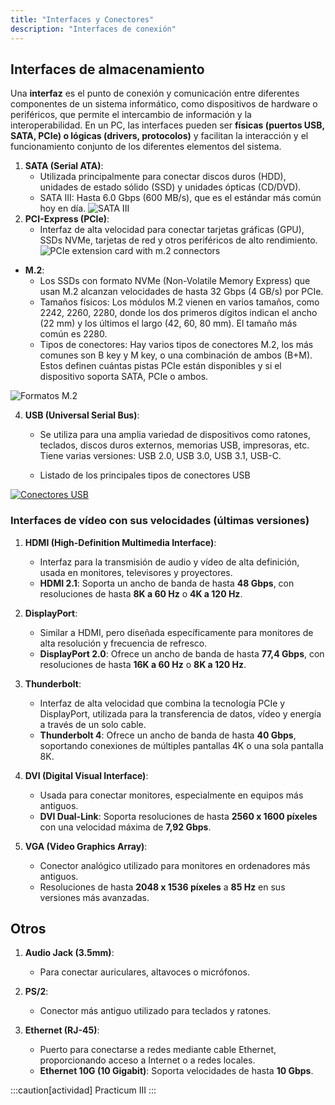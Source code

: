 ```yaml
---
title: "Interfaces y Conectores"
description: "Interfaces de conexión"
---
```


## Interfaces de almacenamiento

Una **interfaz** es el punto de conexión y comunicación entre diferentes componentes de un sistema informático, como dispositivos de hardware o periféricos, que permite el intercambio de información y la interoperabilidad. En un PC, las interfaces pueden ser **físicas (puertos USB, SATA, PCIe) o lógicas (drivers, protocolos)** y facilitan la interacción y el funcionamiento conjunto de los diferentes elementos del sistema.

1. **SATA (Serial ATA)**:
   - Utilizada principalmente para conectar discos duros (HDD), unidades de estado sólido (SSD) y unidades ópticas (CD/DVD).
   - SATA III: Hasta 6.0 Gbps (600 MB/s), que es el estándar más común hoy en día.
![SATA III](https://upload.wikimedia.org/wikipedia/commons/thumb/2/29/SATA_ports.jpg/250px-SATA_ports.jpg)
2. **PCI-Express (PCIe)**:
   - Interfaz de alta velocidad para conectar tarjetas gráficas (GPU), SSDs NVMe, tarjetas de red y otros periféricos de alto rendimiento.
   ![PCIe extension card with m.2 connectors](https://hardzone.es/app/uploads-hardzone.es/2020/06/Adaptador-PCIe-SSD-NVMe.jpg)

*  **M.2**:
   - Los SSDs con formato NVMe (Non-Volatile Memory Express) que usan M.2 alcanzan velocidades de hasta 32 Gbps (4 GB/s) por PCIe.
   - Tamaños físicos: Los módulos M.2 vienen en varios tamaños, como 2242, 2260, 2280, donde los dos primeros dígitos indican el ancho (22 mm) y los últimos el largo (42, 60, 80 mm). El tamaño más común es 2280.
   - Tipos de conectores: Hay varios tipos de conectores M.2, los más comunes son B key y M key, o una combinación de ambos (B+M). Estos definen cuántas pistas PCIe están disponibles y si el dispositivo soporta SATA, PCIe o ambos.

![Formatos M.2](https://i.ebayimg.com/images/g/wU4AAOSwLtthTD-S/s-l1200.jpg)

4. **USB (Universal Serial Bus)**:
   - Se utiliza para una amplia variedad de dispositivos como ratones, teclados, discos duros externos, memorias USB, impresoras, etc. Tiene varias versiones: USB 2.0, USB 3.0, USB 3.1, USB-C.

   - Listado de los principales tipos de conectores USB


[![Conectores USB](https://i.blogs.es/050b2a/conectoresusb/1366_2000.jpg)](https://www.xataka.com/basics/tipos-usb-estandares-conectores-caracteristicas-cada-uno)

### Interfaces de vídeo con sus velocidades (últimas versiones)

1. **HDMI (High-Definition Multimedia Interface)**:
   - Interfaz para la transmisión de audio y vídeo de alta definición, usada en monitores, televisores y proyectores.
   - **HDMI 2.1**: Soporta un ancho de banda de hasta **48 Gbps**, con resoluciones de hasta **8K a 60 Hz** o **4K a 120 Hz**.

2. **DisplayPort**:
   - Similar a HDMI, pero diseñada específicamente para monitores de alta resolución y frecuencia de refresco.
   - **DisplayPort 2.0**: Ofrece un ancho de banda de hasta **77,4 Gbps**, con resoluciones de hasta **16K a 60 Hz** o **8K a 120 Hz**.

3. **Thunderbolt**:
   - Interfaz de alta velocidad que combina la tecnología PCIe y DisplayPort, utilizada para la transferencia de datos, vídeo y energía a través de un solo cable.
   - **Thunderbolt 4**: Ofrece un ancho de banda de hasta **40 Gbps**, soportando conexiones de múltiples pantallas 4K o una sola pantalla 8K.

4. **DVI (Digital Visual Interface)**:
   - Usada para conectar monitores, especialmente en equipos más antiguos.
   - **DVI Dual-Link**: Soporta resoluciones de hasta **2560 x 1600 píxeles** con una velocidad máxima de **7,92 Gbps**.

5. **VGA (Video Graphics Array)**:
   - Conector analógico utilizado para monitores en ordenadores más antiguos.
   - Resoluciones de hasta **2048 x 1536 píxeles** a **85 Hz** en sus versiones más avanzadas.


## Otros

1. **Audio Jack (3.5mm)**:
    - Para conectar auriculares, altavoces o micrófonos.

2. **PS/2**:
    - Conector más antiguo utilizado para teclados y ratones.

3. **Ethernet (RJ-45)**:
   - Puerto para conectarse a redes mediante cable Ethernet, proporcionando acceso a Internet o a redes locales.
   - **Ethernet 10G (10 Gigabit)**: Soporta velocidades de hasta **10 Gbps**.

:::caution[actividad]
Practicum III
:::